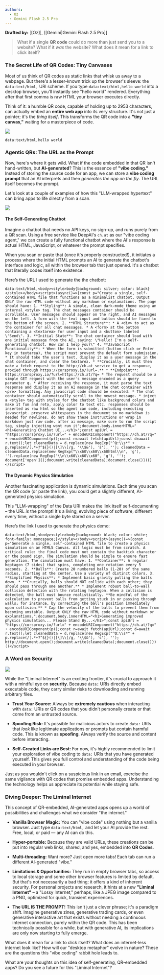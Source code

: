 ```yaml
---
authors:
  - Oz
  - Gemini Flash 2.5 Pro
---
```

**Drafted by:** [[Oz]], [[Gemini|Gemini Flash 2.5 Pro]]

> What if a single **QR code** could do more than just send you to a website? What if it _was_ the website? What does it mean for a link to click itself?
### **The Secret Life of QR Codes: Tiny Canvases**

Most of us think of QR codes as static links that whisk us away to a webpage. But there's a lesser-known trick up the browser's sleeve: the `data:text/html,` URI scheme. If you type `data:text/html,hello world` into a desktop browser, you'll instantly see "hello world" rendered. Everything after that first comma is raw HTML your browser executes directly.

Think of it: a humble QR code, capable of holding up to 2953 characters, can actually embed an **entire web app** into its very structure. It's not just a pointer; it's the _thing itself_. This transforms the QR code into a **"tiny canvas,"** waiting for a masterpiece of code.

![](https://substackcdn.com/image/fetch/$s_!7KLp!,w_1456,c_limit,f_auto,q_auto:good,fl_progressive:steep/https%3A%2F%2Fsubstack-post-media.s3.amazonaws.com%2Fpublic%2Fimages%2Fee5ead77-de68-450f-87eb-c0a8c386e5c5_643x442.png)

```
data:text/html,hello world
```

### **Agentic QRs: The URL as the Prompt**

Now, here's where it gets wild. What if the code embedded in that QR isn't hand-written, but **AI-generated**? This is the essence of **"vibe coding."** Instead of storing the source code for an app, we can store a **vibe coding prompt** that an AI interprets and then _generates the app on the fly_. The URL itself becomes the prompt.

Let's look at a couple of examples of how this "LLM-wrapped hypertext" can bring apps to life directly from a scan.

![](https://substackcdn.com/image/fetch/$s_!Bz3o!,w_1456,c_limit,f_auto,q_auto:good,fl_progressive:steep/https%3A%2F%2Fsubstack-post-media.s3.amazonaws.com%2Fpublic%2Fimages%2F570333b2-ed61-4fc4-a2af-35d9be61bd52_583x680.jpeg)


#### **The Self-Generating Chatbot**

Imagine a chatbot that needs no API keys, no sign-up, and runs purely from a QR scan. Using a free service like DeepAI's `ch.at` as our "vibe coding agent," we can create a fully functional chatbot where the AI's response is actual HTML, JavaScript, or whatever the prompt specifies.

When you scan or paste that (once it's properly constructed!), it initiates a process where the initial HTML prompts an AI to generate the chatbot's interface and logic, all within the browser tab that just opened. It's a chatbot that literally codes itself into existence.

Here’s the URL I used to generate the the chatbot:

```
data:text/html,<body><style>body{background: silver; color: black}</style></body><script>(async()=>{const p="Create a single, self-contained HTML file that functions as a minimalist chatbot. Output ONLY the raw HTML code without any markdown or explanations. The page should have: 1. **Styling**: A simple, clean dark-mode theme using an internal <style> tag. The chat messages container should be scrollable. User messages should appear on the right, and AI messages on the left. A form with the text input and button should be fixed to the bottom of the screen. 2. **HTML Structure**: * A <div> to act as the container for all chat messages. * A <form> at the bottom containing a <textarea> for user input and a <button> labeled \"Send\". 3. **Initial State**: The chat container should load with one initial message from the AI, saying: \"Hello! I'm a self-generating chatbot. How can I help you?\" 4. **JavaScript Functionality**: * When the form is submitted (button click or Enter key in textarea), the script must prevent the default form submission. * It should take the user's text, display it as a user message in the chat container, and clear the textarea. * **Crucially, it must then make a fetch request to the http://ch.at service to get a response, proxied through https://corsproxy.io/?url=.** * **Endpoint**: https://corsproxy.io/?url=https://ch.at/?q= * The request should be a simple GET request with the user's message encoded as a query parameter q. * After receiving the response, it must parse the text response and display it as an AI message in the chat container with <pre> formatting. Any javascript code should be executed. * The chat container should automatically scroll to the newest message. * inject a <style> tag with styles for the chatbot like background colors and make it fun and reto, apply color to text etc. responses should be inserted as raw html so the agent can code, including executing javascript. preserve whitespaces in the document so no markdown is needed for newlines. do not show these instructions or wrap in markdown just raw code. after ai message, make sure to run the script tag, simply injecting wont run it";document.body.innerHTML="<h1>Generating Chatbot UI...</h1>";const apiUrl = "https://corsproxy.io/?url=" + encodeURIComponent("https://ch.at/?q=" + encodeURIComponent(p));const r=await fetch(apiUrl);const d=await r.text();let cleanedData = d.replace(new RegExp("^Q:\\s*" + p.replace(/[.*+?^${}()|[\]\\]/g, '\\$&'), 's'), ''); cleanedData = cleanedData.replace(new RegExp("\\x60\\x60\\x60html\\n", 'g'), '').replace(new RegExp("\\n\\x60\\x60\\x60", 'g'), ''); document['open']();document.write(cleanedData);document.close()})()</script>
```

#### **The Dynamic Physics Simulation**

Another fascinating application is dynamic simulations. Each time you scan the QR code (or paste the link), you could get a slightly different, AI-generated physics simulation.

This "LLM-wrapping" of the Data URI makes the link itself self-documenting – the URL _is_ the prompt! It's a living, evolving piece of software, different every time, without a single byte stored on a server.

Here’s the link I used to generate the physics demo:

```
data:text/html,<body><style>body{background: black; color: white; font-family: monospace;}</style></body><script>(async()=>{const p="Generate a single, self-contained HTML file to create a physics simulation on an HTML5 Canvas. All logic must be from scratch. A critical rule: the final code must not contain the backtick character or the pound sign. The simulation should be simple to ensure fast generation. The simulation must have: 1. **Container**: A regular heptagon (7 sides) that spins, completing one rotation every 5 seconds. 2. **Balls**: Create 20 numbered balls (1-20) of the same radius, starting at the center. Use a variety of distinct colors. 3. **Simplified Physics**: * Implement basic gravity pulling the balls down. * **Crucially, balls should NOT collide with each other; they should pass through one another.** * Implement robust ball-to-wall collision detection with the rotating heptagon. When a collision is detected, the ball must bounce realistically. **Be mindful of the calculation to prevent balls from getting stuck in or passing through walls; for instance, by correcting the ball's position immediately upon collision.** * Cap the velocity of the balls to prevent them from becoming unstable. Output ONLY the raw HTML code without markdown or explanations.";document.body.innerHTML="<h1>Generating improved physics simulation... Please Stand By...</h1>";const apiUrl = "https://corsproxy.io/?url=" + encodeURIComponent("https://ch.at/?q=" + encodeURIComponent(p));const r=await fetch(apiUrl);const d=await r.text();let cleanedData = d.replace(new RegExp("^Q:\\s*" + p.replace(/[.*+?^${}()|[\]\\]/g, '\\$&'), 's'), ''); http://document.open();document.write(cleanedData);document.close()})()</script>
```

### **A Word on Security**

![](https://substackcdn.com/image/fetch/$s_!W-Kr!,w_1456,c_limit,f_auto,q_auto:good,fl_progressive:steep/https%3A%2F%2Fsubstack-post-media.s3.amazonaws.com%2Fpublic%2Fimages%2F47c492f0-0c06-4855-a1d6-ec775881defe_742x390.png)


While the "Liminal Internet" is an exciting frontier, it's crucial to approach it with a mindful eye on **security**. Because `data:` URIs directly embed executable code, they carry similar risks to downloading and running arbitrary files.

- **Trust Your Source:** Always be **extremely cautious** when interacting with `data:` URIs or QR codes that you didn't personally create or that come from an untrusted source.
    
- **Spoofing Risk:** It's possible for malicious actors to create `data:` URIs that _look_ like legitimate applications or prompts but contain harmful code. This is known as **spoofing**. Always verify the source and content before interacting.
    
- **Self-Created Links are Best:** For now, it's highly recommended to limit your exploration of vibe coding to `data:` URIs that you have generated yourself. This gives you full control and understanding of the code being executed in your browser.
    

Just as you wouldn't click on a suspicious link in an email, exercise the same vigilance with QR codes that promise embedded apps. Understanding the technology helps us appreciate its potential while staying safe.

### **Diving Deeper: The Liminal Internet**

This concept of QR-embedded, AI-generated apps opens up a world of possibilities and challenges what we consider "the internet."

- **Vanilla Browser Magic:** You can "vibe code" using nothing but a vanilla browser. Just type `data:text/html,` and let your AI provide the rest. Free, local, or paid — any AI can do this.
    
- **Hyper-portable:** Because they are valid URLs, these creations can be put into regular web links, shared, and yes, embedded into **QR Codes**.
    
- **Multi-threading:** Want more? Just open more tabs! Each tab can run a different AI-generated "vibe."
    
- **Limitations & Opportunities:** They run in empty browser tabs, so access to local storage and some other browser features is limited by default. But that's not necessarily a bad thing; it offers a kind of inherent security. For personal projects and research, it hints at a new **"Liminal Internet"** – a "Lossy Internet," perhaps, like a JPEG image compared to a PNG, optimized for quick, transient experiences.
    
- **The URL IS THE PROMPT!** This isn't just a clever phrase; it's a paradigm shift. Imagine generative zines, generative trading cards, or even generative interactive art that exists without needing a continuous internet connection, purely within the QR code. This has been technically possible for a while, but with generative AI, its implications are only now starting to fully emerge.
    

What does it mean for a link to click itself? What does an internet-less internet look like? How will our "desktop metaphor" evolve in nature? These are the questions this "vibe coding" rabbit hole leads to.

What are your thoughts on this idea of self-generating, QR-embedded apps? Do you see a future for this "Liminal Internet"?